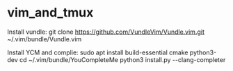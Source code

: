 # vim_and_tmux
Install vundle:
git clone https://github.com/VundleVim/Vundle.vim.git ~/.vim/bundle/Vundle.vim

Install YCM and complie:
sudo apt install build-essential cmake python3-dev
cd ~/.vim/bundle/YouCompleteMe
python3 install.py --clang-completer

